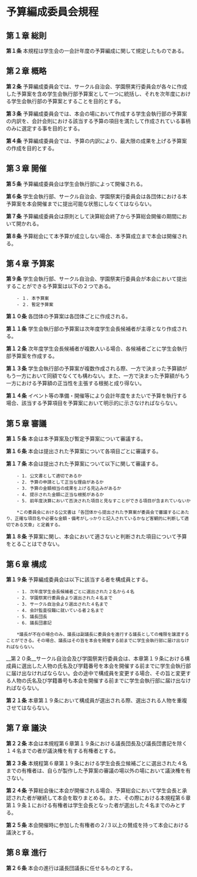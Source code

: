 # 予算編成委員会規程
## 第１章 総則

__第１条__ 本規程は学生会の一会計年度の予算編成に関して規定したものである。
## 第２章 概略

__第２条__ 予算編成委員会では、サークル自治会、学園祭実行委員会が各々に作成した予算案を含め学生会執行部予算案として一つに統括し、それを次年度における学生会執行部の予算案とすることを目的とする。

__第３条__ 予算編成委員会では、本会の場において作成する学生会執行部の予算案の内訳を、会計会則における該当する予算の項目を満たして作成されている事柄のみに選定する事を目的とする。

__第４条__ 予算編成委員会では、予算の内訳により、最大限の成果を上げる予算案の作成を目的とする。
## 第３章 開催

__第５条__ 予算編成委員会は学生会執行部によって開催される。

__第６条__ 学生会執行部、サークル自治会、学園祭実行委員会は各団体における本予算案を本会開催までに提出可能な状態にしなくてはならない。

__第７条__ 予算編成委員会は原則として決算総会終了から予算総会開催の期間において開かれる。

__第８条__ 予算総会にて本予算が成立しない場合、本予算成立まで本会は開催される。
## 第４章 予算案

__第９条__ 学生会執行部、サークル自治会、学園祭実行委員会が本会において提出することができる予算案は以下の２つである。

		- １. 本予算案
		- ２. 暫定予算案

__第１０条__ 各団体の予算案は各団体ごとに作成される。

__第１１条__ 学生会執行部の予算案は次年度学生会長候補者が主導となり作成される。

__第１２条__ 次年度学生会長候補者が複数人いる場合、各候補者ごとに学生会執行部予算案を作成する。

__第１３条__ 学生会執行部の予算案が複数作成される際、一方で決まった予算額がもう一方において同額でなくても構わない。また、一方で決まった予算額がもう一方における予算額の正当性を主張する根拠と成り得ない。

__第１４条__ イベント等の準備・開催等により会計年度をまたいで予算を執行する場合、該当する予算項目を予算案において明示的に示さなければならない。
## 第５章 審議

__第１５条__ 本会は本予算案及び暫定予算案について審議する。

__第１６条__ 本会は提出された予算案について各項目ごとに審議する。

__第１７条__ 本会は提出された予算案について以下に関して審議する。

		- 1. 公文書として適切であるか
		- 2. 予算の申請として正当な理由があるか
		- 3. 予算の金額相当の成果を上げる見込みがあるか
		- 4. 提示された金額に正当な根拠があるか
		- 5. 前年度決算において否決された項目と見なすことができる項目が含まれていないか

		*この委員会における公文書は「各団体から提出された予算案が委員会で審議するにあたり、正確な項目名や必要な金額・備考がしっかりと記入されているかなど客観的に判断して適切である文章」と定義する。

__第１８条__ 予算案に関し、本会において適さないと判断された項目について予算をとることはできない。
## 第６章 構成

__第１９条__ 予算編成委員会は以下に該当する者を構成員とする。

		- 1. 次年度学生会長候補者ごとに選出された２名から４名
		- 2. 学園祭実行委員会より選出された４名まで
		- 3. サークル自治会より選出された４名まで
		- 4. 会計監査役職に就いている者２名まで
		- 5. 議長団長
		- 6. 議長団書記

		*議長が不在の場合のみ、議長は副議長に委員会を進行する議長としての権限を譲渡することができる。その場合、議長はその旨を本会を開催する前までに学生会執行部に届け出なければならない。

__第２０条__サークル自治会及び学園祭実行委員会は、本章第１９条における構成員に選出した人物の氏名及び学籍番号を本会を開催する前までに学生会執行部に届け出なければならない。会の途中で構成員を変更する場合、その旨と変更する人物の氏名及び学籍番号も本会を開催する前までに学生会執行部に届け出なければならない。

__第２１条__ 本章第１９条において構成員が選出される際、選出される人物を重複させてはならない。
## 第７章 議決

__第２２条__ 本会は本規程第６章第１９条における議長団長及び議長団書記を除く１４名までの者が議決権を有する有権者とする。

__第２３条__ 本規程第６章第１９条における学生会長立候補ごとに選出された４名までの有権者は、自らが製作した予算案の審議の場以外の場において議決権を有さない。

__第２４条__ 予算総会後に本会が開催される場合、予算総会において学生会長と承認された者が継続して本会を取りまとめる。また、その際における本規程第６章第１９条１における有権者は学生会長となった者が選出した４名までのみとする。

__第２５条__ 本会開催時に参加した有権者の２/３以上の賛成を持って本会における議決とする。
## 第８章 進行

__第２６条__ 本会の進行は議長団議長に任せるものとする。

